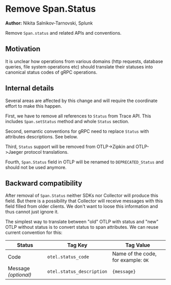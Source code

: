 # Remove Span.Status

**Author:** Nikita Salnikov-Tarnovski, Splunk

Remove `Span.status` and related APIs and conventions.

## Motivation

It is unclear how operations from various domains (http requests, database queries, file system operations etc)
should translate their statuses into canonical status codes of gRPC operations.

## Internal details

Several areas are affected by this change and will require the coordinate effort to make this happen.

First, we have to remove all references to `Status` from Trace API. This includes `Span.setStatus` method and whole `Status` section.

Second, semantic conventions for gRPC need to replace `Status` with attributes descriptions. See below.

Third, `Status` support will be removed from OTLP->Zipkin and OTLP->Jaeger protocol translations.

Fourth, `Span.Status` field in OTLP will be renamed to `DEPRECATED_Status` and should not be used anymore.
 
## Backward compatibility

After removal of `Span.Status` neither SDKs nor Collector will produce this field. But there is a possibility
that Collector will receive messages with this field filled from older clients. We don't want to loose this information
and thus cannot just ignore it.

The simplest way to translate between "old" OTLP with status and "new" OTLP without status is to convert status
to span attributes. We can reuse current convention for this:

|Status|Tag Key| Tag Value|
|--|--|--|
|Code | `otel.status_code` | Name of the code, for example: `OK` |
|Message *(optional)* | `otel.status_description` | `{message}` |